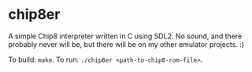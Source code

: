 # chip8er
A simple Chip8 interpreter written in C using SDL2. No sound, and there probably never will be, but there
will be on my other emulator projects. :)

To build: `make`. To run: `./chip8er <path-to-chip8-rom-file>`.
